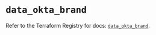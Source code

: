 # `data_okta_brand`

Refer to the Terraform Registry for docs: [`data_okta_brand`](https://registry.terraform.io/providers/okta/okta/4.6.3/docs/data-sources/brand).
